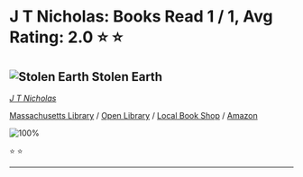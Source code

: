 # J T Nicholas:  Books Read 1 / 1, Avg Rating: 2.0 :star: :star:

## ![Stolen Earth](https://covers.openlibrary.org/b/isbn/9781789093155-S.jpg) Stolen Earth
*[J T Nicholas](../JTNicholas)*

[Massachusetts Library](https://library.minlib.net/search/i=9781789093155) / [Open Library](http://openlibrary.org/isbn/9781789093155) / [Local Book Shop](https://bookshop.org/books/stolen-earth/9781789093155) / [Amazon](https://smile.amazon.com/dp/1789093155)

![100%](https://progress-bar.dev/100) 

:star: :star:

---
